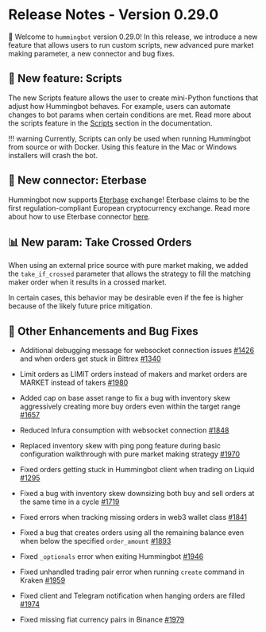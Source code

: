 # Release Notes - Version 0.29.0

🚀 Welcome to `hummingbot` version 0.29.0! In this release, we introduce a new feature that allows users to run custom scripts, new advanced pure market making parameter, a new connector and bug fixes.

## 🤖 New feature: Scripts

The new Scripts feature allows the user to create mini-Python functions that adjust how Hummingbot behaves. For example, users can automate changes to bot params when certain conditions are met. Read more about the scripts feature in the [Scripts](/strategy-configs/scripts/) section in the documentation.

!!! warning
    Currently, Scripts can only be used when running Hummingbot from source or with Docker. Using this feature in the Mac or Windows installers will crash the bot.

## 🔗 New connector: Eterbase

Hummingbot now supports [Eterbase](https://www.eterbase.com/) exchange! Eterbase claims to be the first regulation-compliant European cryptocurrency exchange. Read more about how to use Eterbase connector [here](/connectors/eterbase/).

## 📊 New param: Take Crossed Orders

When using an external price source with pure market making, we added the `take_if_crossed` parameter that allows the strategy to fill the matching maker order when it results in a crossed market.

In certain cases, this behavior may be desirable even if the fee is higher because of the likely future price mitigation.


## 🐞 Other Enhancements and Bug Fixes

* Additional debugging message for websocket connection issues [#1426](https://github.com/CoinAlpha/hummingbot/issues/1426) and when orders get stuck in Bittrex [#1340](https://github.com/CoinAlpha/hummingbot/issues/1340)
* Limit orders as LIMIT orders instead of makers and market orders are MARKET instead of takers [#1980](https://github.com/CoinAlpha/hummingbot/issues/1980)
* Added cap on base asset range to fix a bug with inventory skew aggressively creating more buy orders even within the target range [#1657](https://github.com/CoinAlpha/hummingbot/issues/1657)
* Reduced Infura consumption with websocket connection [#1848](https://github.com/CoinAlpha/hummingbot/issues/1848)
* Replaced inventory skew with ping pong feature during basic configuration walkthrough with pure market making strategy [#1970](https://github.com/CoinAlpha/hummingbot/issues/1970)

* Fixed orders getting stuck in Hummingbot client when trading on Liquid [#1295](https://github.com/CoinAlpha/hummingbot/issues/1295)
* Fixed a bug with inventory skew downsizing both buy and sell orders at the same time in a cycle [#1719](https://github.com/CoinAlpha/hummingbot/issues/1719)
* Fixed errors when tracking missing orders in web3 wallet class [#1841](https://github.com/CoinAlpha/hummingbot/issues/1841)
* Fixed a bug that creates orders using all the remaining balance even when below the specified `order_amount` [#1893](https://github.com/CoinAlpha/hummingbot/issues/1893)
* Fixed `_optionals` error when exiting Hummingbot [#1946](https://github.com/CoinAlpha/hummingbot/issues/1946)
* Fixed unhandled trading pair error when running `create` command in Kraken [#1959](https://github.com/CoinAlpha/hummingbot/issues/1959)
* Fixed client and Telegram notification when hanging orders are filled [#1974](https://github.com/CoinAlpha/hummingbot/issues/1974)
* Fixed missing fiat currency pairs in Binance [#1979](https://github.com/CoinAlpha/hummingbot/pull/1979)
